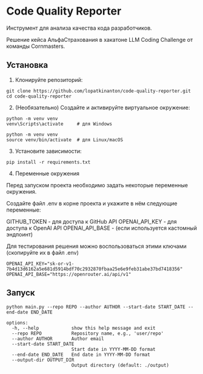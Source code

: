 # Сode Quality Reporter

Инструмент для анализа качества кода разработчиков. 

Решение кейса АльфаСтрахования в хакатоне LLM Coding Challenge от команды Cornmasters.

## Установка

1. Клонируйте репозиторий:

```
git clone https://github.com/lopatkinanton/code-quality-reporter.git
cd code-quality-reporter
```

2. (Необязательно) Создайте и активируйте виртуальное окружение:

```
python -m venv venv
venv\Scripts\activate     # для Windows
```

```
python -m venv venv
source venv/bin/activate  # для Linux/macOS
```

3. Установите зависимости:

```
pip install -r requirements.txt
```

4. Переменные окружения

Перед запуском проекта необходимо задать некоторые переменные окружения. 

Создайте файл .env в корне проекта и укажите в нём следующие переменные:

GITHUB_TOKEN - для доступа к GitHub API
OPENAI_API_KEY - для доступа к OpenAI API
OPENAI_API_BASE - (если используется кастомный эндпоинт)


Для тестирования решения можно воспользоваться этими ключами (скопируйте их в файл .env)

```
OPENAI_API_KEY="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"
OPENAI_API_BASE="https://openrouter.ai/api/v1"
```

## Запуск

```
python main.py --repo REPO --author AUTHOR --start-date START_DATE --end-date END_DATE

options:
  -h, --help            show this help message and exit
  --repo REPO           Repository name, e.g., 'user/repo'
  --author AUTHOR       Author email
  --start-date START_DATE
                        Start date in YYYY-MM-DD format
  --end-date END_DATE   End date in YYYY-MM-DD format
  --output-dir OUTPUT_DIR
                        Output directory (default: ./output)
```